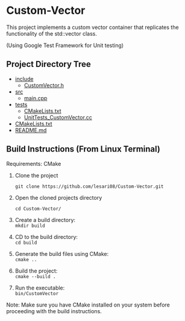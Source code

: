 # Custom-Vector
This project implements a custom vector container that replicates the functionality of the std::vector class.

(Using Google Test Framework for Unit testing)

## Project Directory Tree
 * [include](./include)
   * [CustomVector.h](./include/CustomVector.h)
 * [src](./src)
   * [main.cpp](./src/main.cpp)
 * [tests](./tests)
   * [CMakeLists.txt](./tests/CMakeLists.txt)
   * [UnitTests_CustomVector.cc](./tests/UnitTests_CustomVector.cc)
 * [CMakeLists.txt](./CMakeLists.txt)
 * [README.md](./README.md)

## Build Instructions (From Linux Terminal)
Requirements: CMake

1. Clone the project

      `git clone https://github.com/lesari08/Custom-Vector.git`

2. Open the cloned projects directory

    `cd Custom-Vector/`  
3. Create a build directory:  
    `mkdir build`  
4. CD to the build directory:  
    `cd build`

5. Generate the build files using CMake:  
    `cmake ..`

6. Build the project:  
    `cmake --build .`

7. Run the executable:  
    `bin/CustomVector`  

Note: Make sure you have CMake installed on your system before proceeding with the build instructions.
